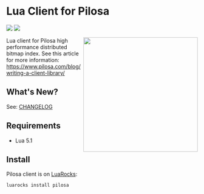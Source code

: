 # Lua Client for Pilosa

<a href="https://github.com/pilosa"><img src="https://img.shields.io/badge/pilosa-master-blue.svg"></a>
<a href="https://travis-ci.org/pilosa/lua-pilosa"><img src="https://api.travis-ci.org/pilosa/lua-pilosa.svg?branch=master"></a>

<img src="https://www.pilosa.com/img/le.svg" style="float: right" align="right" height="301">

Lua client for Pilosa high performance distributed bitmap index. See this article for more information: https://www.pilosa.com/blog/writing-a-client-library/

## What's New?

See: [CHANGELOG](CHANGELOG.md)

## Requirements

* Lua 5.1

## Install

Pilosa client is on [LuaRocks](http://luarocks.org/modules/yucepilosa/pilosa):

```
luarocks install pilosa
```
